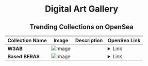 <div align="center">

# Digital Art Gallery

## Trending Collections on OpenSea

| Collection Name                       | Image                                                                                     | Description                       | OpenSea Link                                                                                          |
|---------------------------------------|-------------------------------------------------------------------------------------------|-----------------------------------|--------------------------------------------------------------------------------------------------------|
| **W3AB** | ![Image](https://i.seadn.io/s/raw/files/b3e45aa63aaeecfe79a914e139ab7351.png?w=500&auto=format?w=200&auto=format) |  | <details><summary>Link</summary>[W3AB](https://opensea.io/collection/w3ab-8)</details> |
| **Based BERAS** | ![Image](https://i.seadn.io/s/raw/files/960fb85eb66fbacad172bfa776462251.png?w=500&auto=format?w=200&auto=format) |  | <details><summary>Link</summary>[Based BERAS](https://opensea.io/collection/based-beras-2)</details> |

</div>